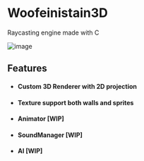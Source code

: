 # Woofeinistain3D
Raycasting engine made with C

![image](https://user-images.githubusercontent.com/34552014/188349582-4e68d44f-ea16-41a8-ad0c-110c511b7c28.png)

## Features
- #### Custom 3D Renderer with 2D projection
- #### Texture support both walls and sprites
- #### Animator [WIP]
- #### SoundManager [WIP]
- #### AI [WIP]

